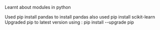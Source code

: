 Learnt about modules in python

Used pip install pandas to install pandas
also used pip install scikit-learn
Upgraded pip to latest version using : pip install --upgrade pip
